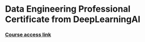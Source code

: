 # Data Engineering Professional Certificate from DeepLearningAI
### [Course access link](https://bit.ly/3Biahml)
